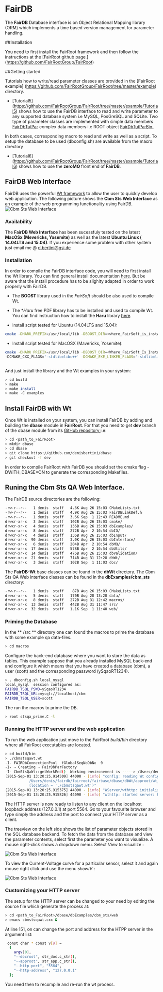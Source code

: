 FairDB
========

The **FairDB** Database interface is on Object Relational Mapping library 
(ORM) which implements a time based version management for parameter handling.


##Installation

You need to first install the FairRoot framework and then follow the 
instructions at the 
[FairRoot github page.] (https://github.com/FairRootGroup/FairRoot)

##Getting started

Tutorials how to write/read parameter classes are provided in the
[FairRoot example] (https://github.com/FairRootGroup/FairRoot/tree/master/example) 
directory. 

* [Tutorial5] (https://github.com/FairRootGroup/FairRoot/tree/master/example/Tutorial5)
shows how to use the FairDB interface to read and write parameter to any supported
database system i.e MySQL, PosGreSQL and SQLite.
Two type of parameter classes are implemented with
simple data members [FairDbTutPar](https://github.com/FairRootGroup/FairRoot/blob/master/example/Tutorial5/src/FairDbTutPar.h) 
complex data members i.e ROOT object [FairDbTutParBin.](https://github.com/FairRootGroup/FairRoot/blob/master/example/Tutorial5/src/FairDbTutParBin.h)

In both cases, corresponding macro to read and write as well as a script. To setup the database to be used (dbconfig.sh) are available from the macro directory 

* [Tutorial6] (https://github.com/FairRootGroup/FairRoot/tree/master/example/Tutorial6)
  shows how to use the **zeroMQ** front end of **FairDB**.

## FairDB Web Interface
FairDB uses the powerful [Wt framework](htpp://www.webtoolkit.eu/wt) to allow the user to
quickly develop web application.
The following picture  shows the **Cbm Sts Web Interface** as  an example of the web programming functionality using FairDB.  
![Cbm Sts Web Interface](/doc/stsqaweb.png)

### Availability
The **FairDB Web Interface** has been sucessfuly tested on the latest **MacOSx (Mevericks, Yosemite)** as well as the latest **Ubuntu Linux ( 14.04LTS and 15.04)**.
If you experience some problem with other system just email me @ <d.bertini@gsi.de>   

### Installation
In order to compile the FairDB interface code, you will need to first install the Wt library.
You can find general install documentation [here](http://http://redmine.emweb.be/projects/1/wiki/Installing_Wt_on_Ubuntu).
But be aware that the install procedure has to be slighlty adapted in order to work properly with 
FairDB.

* The **BOOST** library used in the *FairSoft* should be also used to compile Wt.
* The **Haru* free PDF library has to be installed and used to compile Wt. You can
find instruction how to install the **Haru** library [here](http:://libharu.org).



* Install script tested for Ubuntu (14.04LTS and 15.04):
```bash
cmake -DHARU_PREFIX=/usr/local/lib -DBOOST_DIR=<where_FairSoft_is_installed> <path_to_Wt_source> 
```

* Install script tested for MacOSX (Mavericks, Yosemite):
```bash
cmake -DHARU_PREFIX=/usr/local/lib -DBOOST_DIR=<Where_FairSoft_Is_Installed>
-DCMAKE_CXX_FLAGS='-stdlib=libc++' -DCMAKE_EXE_LINKER_FLAGS='-stdlib=libc++' -DCMAKE_OSX_ARCHITECTURES=x86_64 -DCMAKE_MODULE_LINKER_FLAGS='-stdlib=libc++' -DWT_CPP_11_MODE='-std=c++11' -DPOSTGRES_PREFIX='/usr/local/pgsql' -DMYSQL_PREFIX='/usr/local/mysql' -DMYSQL_LIBRARY='/usr/local/mysql/lib' ../wt-3.3.4 <path_to_wt_source>
 
```

And just install the library and the Wt examples in your system:

```bash
> cd build
> make 
> make install
> make -C examples
```

## Install FairDB with Wt
Once Wt is installed on your system, you can install FairDB by adding and building 
the **dbase** module in **FairRoot**.
For that you need to get **dev** branch of the dbase module from its 
[GitHub repository ](https://github.com/denisbertini/dbase) i.e:
		  
```bash
> cd <path_to_FairRoot>
> mkdir dbase 
> cd dbase
> git clone https://github.com/denisbertini/dbase
> git checkout -f dev
```

In order to compile FairRoot with FairDB you should set the cmake flag 
-DWITH_DBASE=ON to generate the corresponding Makefiles.
 

## Runing the Cbm Sts QA Web Interface.

The FairDB source directories are the following:

```bash
-rw-r--r--   1 denis  staff   4.3K Aug 26 15:03 CMakeLists.txt
-rw-r--r--   1 denis  staff   4.9K Aug 26 15:03 FairDBLinkDef.h
-rw-r--r--   1 denis  staff   3.6K Sep  1 12:43 README.md
drwxr-xr-x   3 denis  staff   102B Aug 26 15:03 cmake/
drwxr-xr-x   4 denis  staff   136B Aug 26 15:03 dbExamples/
drwxr-xr-x   8 denis  staff   272B Apr  2 10:54 dbIO/
drwxr-xr-x   4 denis  staff   136B Aug 26 15:03 dbInput/
drwxr-xr-x  90 denis  staff   3.0K Aug 26 15:03 dbInterface/
drwxr-xr-x   6 denis  staff   204B Apr  2 10:54 dbMQ/
drwxr-xr-x  17 denis  staff   578B Apr  2 10:54 dbUtils/
drwxr-xr-x  14 denis  staff   476B Aug 26 15:03 dbValidation/
drwxr-xr-x  21 denis  staff   714B Aug 31 12:28 dbWt/
drwxr-xr-x   3 denis  staff   102B Sep  1 11:03 doc/
```

The **FairDB-Wt** base classes  can be found in the **dbWt** directory.
The Cbm Sts QA Web interface classes can be found in the **dbExamples/cbm_sts** directory: 

```bash
-rw-r--r--   1 denis  staff    87B Aug 26 15:03 CMakeLists.txt
drwxr-xr-x   5 denis  staff   170B Aug 28 13:20 data/
drwxr-xr-x   8 denis  staff   272B Aug 31 12:42 macros/
drwxr-xr-x  13 denis  staff   442B Aug 31 11:47 src/
drwxr-xr-x  32 denis  staff   1.1K Sep  1 11:40 web/
```

### Priming the Database

In the ** /src ** directory one can found the macros to prime the database with some example
qa data-files.
```bash
> cd macros
``` 
Configure the back-end database where you want to store the data as tables. This example
suppose that you  already installed MySQL back-end and configure it which means that
you have created a database (cbm),  a user (scott) and the corresponding password (ySqaoRT1234).

```bash
> . dbconfig.sh local_mysql
local_mysql  session configured as:
FAIRDB_TSQL_PSWD=ySqaoRT1234
FAIRDB_TSQL_URL=mysql://localhost/cbm
FAIRDB_TSQL_USER=scott
``` 
The run the  macros to prime the DB.
```bash
> root stsqa_prime.C -l 
 ``` 

### Running the HTTP server and the web application
To run the web application just move to the FairRoot *build/bin* directory where all FairRoot 
executables are located. 

```bash
> cd build/bin
> ./cbmstsqawt.wt
-I- FAIRDbConnectionPool  fGlobalSeqNoDbNo  0
-I- ~ Creating ~ FairDbParFactory
-I- CbmStsQaWt::getWorkEnd()  Working environement is -----> /Users/denis/fairdb/fairroot/fairbase/
[2015-Sep-01 13:20:25.914509] 44090 - [info] "config: reading Wt config file: 
           /Users/denis/fairdb/fairroot/fairbase/dbase/dbWt/approot/wt_config.xml 
           (location = './cbmstsqawt.wt')"
[2015-Sep-01 13:20:25.915375] 44090 - [info] "WServer/wthttp: initializing built-in wthttpd"
[2015-Sep-01 13:20:25.915826] 44090 - [info] "wthttp: started server: http://127.0.0.1:5564" 
 ``` 
The HTTP server is now ready to listen to any client on the localhost loopback address 
(127.0.0.1) at port 5564. 
Go to your favourite browser and type simply the address and the port to connect 
your HTTP server as a client. 

The treeview on the left side shows the list of parameter objects stored
in the SQL database backend. To fetch the data from the database and view the parameter 
contents, select first the parameter you want to visualize. A mouse right-click shows a dropdown
menu. Select *View* to visualize :

![Cbm Sts Web Interface](/doc/cbmstsqa_init.png)

To view the Current-Voltage curve for a particular sensor, select it and again mouse right click
and use the menu *showIV* :

![Cbm Sts Web Interface](/doc/cbmstsqa_view.png)


### Customizing your HTTP server

The setup for the HTTP server can be changed to your need 
by editing the source file which generate the process at:

```bash
> cd <path_to_FairRoot>/dbase/dbExamples/cbm_sts/web
> emacs cbmstsqawt.cxx & 
 ``` 
At line 151, on can change the port and address for the HTPP server in the argument
list:

```bash
 const char * const v[9] =
  {
    argv[0],
	"--docroot", str_doc.c_str(),
	"--approot", str_app.c_str(),
    "--http-port", "5564",
    "--http-address", "127.0.0.1"
  };
 ``` 
You need then to recompile and re-run the wt process.






 












